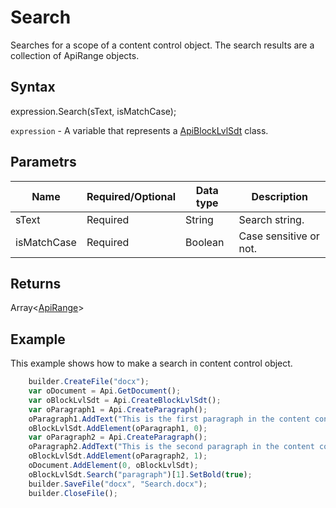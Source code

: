 # Search

Searches for a scope of a content control object. The search results are a collection of ApiRange objects.

## Syntax

expression.Search(sText, isMatchCase);

`expression` - A variable that represents a [ApiBlockLvlSdt](../ApiBlockLvlSdt.md) class.

## Parametrs

| **Name** | **Required/Optional** | **Data type** | **Description** |
| ------------- | ------------- | ------------- | ------------- |
| sText | Required | String | Search string. |
| isMatchCase | Required | Boolean | Case sensitive or not. |

## Returns

Array<[ApiRange](../../ApiRange/ApiRange.md)>

## Example

This example shows how to make a search in content control object.

```javascript
	builder.CreateFile("docx");
	var oDocument = Api.GetDocument();
	var oBlockLvlSdt = Api.CreateBlockLvlSdt();
	var oParagraph1 = Api.CreateParagraph();
	oParagraph1.AddText("This is the first paragraph in the content control.");
	oBlockLvlSdt.AddElement(oParagraph1, 0);
	var oParagraph2 = Api.CreateParagraph();
	oParagraph2.AddText("This is the second paragraph in the content control.");
	oBlockLvlSdt.AddElement(oParagraph2, 1);
	oDocument.AddElement(0, oBlockLvlSdt);
	oBlockLvlSdt.Search("paragraph")[1].SetBold(true);
	builder.SaveFile("docx", "Search.docx");
	builder.CloseFile();
```